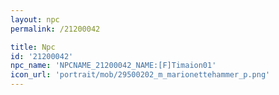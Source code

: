 ```yaml
---
layout: npc
permalink: /21200042

title: Npc
id: '21200042'
npc_name: 'NPCNAME_21200042_NAME:[F]Timaion01'
icon_url: 'portrait/mob/29500202_m_marionettehammer_p.png'
---
```

